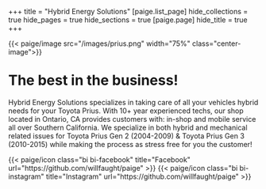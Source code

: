 +++
title = "Hybrid Energy Solutions"
[paige.list_page]
hide_collections = true
hide_pages = true
hide_sections = true
[paige.page]
hide_title = true
+++

{{< paige/image src="/images/prius.png" width="75%" class="center-image">}}

<h1 class="fw-bold text-center" style="margin-top:2rem">The best in the business!</h1>

<div class="container-fluid">
    <div class="justify-content-center row">
        <div class="col col-auto col-lg-7 px-0">
            <p class="lead mb-0 text-center">Hybrid Energy Solutions specializes in taking care of all your vehicles hybrid needs for your Toyota Prius. With 10+ year experienced techs, our shop located in Ontario, CA provides customers with: in-shop and mobile service all over Southern California. We specialize in both hybrid and mechanical related issues for Toyota Prius Gen 2 (2004-2009) & Toyota Prius Gen 3 (2010-2015) while making the process as stress free for you the customer!</p>
        </div>
    </div>
</div>


<div class="column-gap-3 d-flex display-6 justify-content-center">
    {{< paige/icon class="bi bi-facebook" title="Facebook" url="https://github.com/willfaught/paige" >}}
    {{< paige/icon class="bi bi-instagram" title="Instagram" url="https://github.com/willfaught/paige" >}}
</div>
